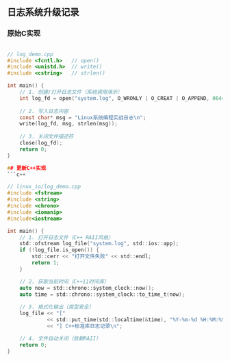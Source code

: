 ## 日志系统升级记录
### 原始C实现
```c

// log_demo.cpp 
#include <fcntl.h>   // open()
#include <unistd.h>  // write()
#include <cstring>   // strlen()

int main() {
    // 1. 创建/打开日志文件（系统调用演示）
    int log_fd = open("system.log", O_WRONLY | O_CREAT | O_APPEND, 0644);
    
    // 2. 写入日志内容
    const char* msg = "Linux系统编程实战日志\n";
    write(log_fd, msg, strlen(msg));
    
    // 3. 关闭文件描述符
    close(log_fd);
    return 0;
}

## 更新C++实现
```c++

// linux_io/log_demo.cpp
#include <fstream>
#include <string>
#include <chrono>
#include <iomanip>
#include<iostream>

int main() {
    // 1. 打开日志文件（C++ RAII风格）
    std::ofstream log_file("system.log", std::ios::app);
    if (!log_file.is_open()) {
        std::cerr << "打开文件失败" << std::endl;
        return 1;
    }

    // 2. 获取当前时间（C++11时间库）
    auto now = std::chrono::system_clock::now();
    auto time = std::chrono::system_clock::to_time_t(now);
    
    // 3. 格式化输出（类型安全）
    log_file << "["
             << std::put_time(std::localtime(&time), "%Y-%m-%d %H:%M:%S")
             << "] C++标准库日志记录\n";

    // 4. 文件自动关闭（依赖RAII）
    return 0;
}